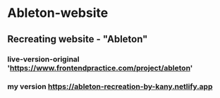 # Ableton-website

## Recreating website - "Ableton" 

### live-version-original 'https://www.frontendpractice.com/project/ableton'

### my version https://ableton-recreation-by-kany.netlify.app



